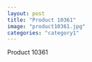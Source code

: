 ```yaml
---
layout: post
title: "Product 10361"
image: "product10361.jpg"
categories: "category1"
---
```

Product 10361

